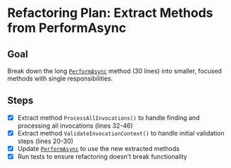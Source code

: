 # Refactoring Plan: Extract Methods from PerformAsync

## Goal
Break down the long [`PerformAsync`](refactoring-tools/RoslynRefactoring/InlineMethod.cs:18) method (30 lines) into smaller, focused methods with single responsibilities.

## Steps

- [x] Extract method `ProcessAllInvocations()` to handle finding and processing all invocations (lines 32-46)
- [x] Extract method `ValidateInvocationContext()` to handle initial validation steps (lines 20-30)
- [x] Update [`PerformAsync`](refactoring-tools/RoslynRefactoring/InlineMethod.cs:18) to use the new extracted methods
- [x] Run tests to ensure refactoring doesn't break functionality

